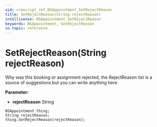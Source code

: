 ```yaml
---
uid: crmscript_ref_NSAppointment_SetRejectReason
title: SetRejectReason(String rejectReason)
intellisense: NSAppointment.SetRejectReason
keywords: NSAppointment, GetRejectReason
so.topic: reference
---
```


# SetRejectReason(String rejectReason)

Why was this booking or assignment rejected, the RejectReason list is a source of suggestions but you can write anything here

**Parameter:** 
 - **rejectReason** String

```crmscript
NSAppointment thing;
String rejectReason;
thing.SetRejectReason(rejectReason);
```

